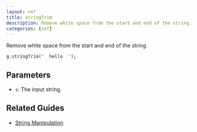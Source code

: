 ```yaml
---
layout: ref
title: stringTrim
description: Remove white space from the start and end of the string.
categories: [ref]
---
```

Remove white space from the start and end of the string.

    g.stringTrim('  hello  ');

## Parameters
- `s`: The input string.

## Related Guides
- [String Manipulation](/guide/string.html)
